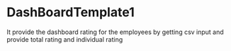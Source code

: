 # DashBoardTemplate1
It provide the dashboard rating for the employees by getting csv input and provide total rating and individual rating 
